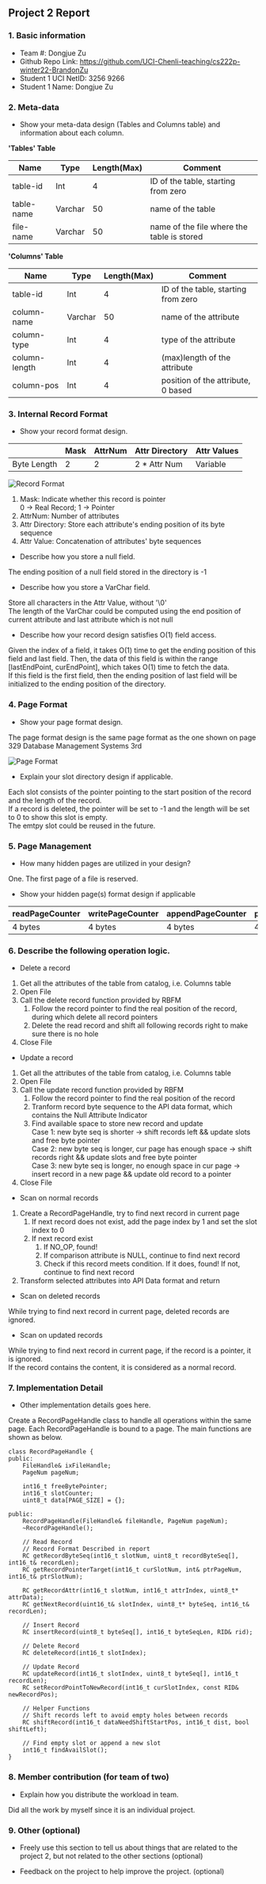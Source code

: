 ## Project 2 Report


### 1. Basic information
 - Team #: Dongjue Zu
 - Github Repo Link: https://github.com/UCI-Chenli-teaching/cs222p-winter22-BrandonZu
 - Student 1 UCI NetID: 3256 9266
 - Student 1 Name: Dongjue Zu

### 2. Meta-data
- Show your meta-data design (Tables and Columns table) and information about each column.

**'Tables' Table**

| Name | Type | Length(Max) | Comment                                           |
| --- | ---- |-------------|---------------------------------------------------|
| table-id | Int | 4           | ID of the table, starting from zero               |
| table-name | Varchar | 50 | name of the table                                 | 
| file-name | Varchar | 50 | name of the file where the table is stored        |

**'Columns' Table**

| Name        | Type    | Length(Max) | Comment                                    |
|-------------|---------|-------------|--------------------------------------------|
| table-id    | Int     | 4           | ID of the table, starting from zero        |
| column-name | Varchar | 50 | name of the attribute                      | 
| column-type | Int     | 4 | type of the attribute |
| column-length   | Int     | 4 | (max)length of the attribute      | 
| column-pos | Int     | 4 | position of the attribute, 0 based |

### 3. Internal Record Format
- Show your record format design.

|             | Mask | AttrNum | Attr Directory | Attr Values |
|-------------|------| --- | --- | --- |
| Byte Length |  2   | 2 | 2 * Attr Num | Variable | 



![Record Format](Record%20Format.jpeg)

1. Mask: Indicate whether this record is pointer \
   0 -> Real Record; 1 -> Pointer
2. AttrNum: Number of attributes
3. Attr Directory: Store each attribute's ending position of its byte sequence
4. Attr Value: Concatenation of attributes' byte sequences

- Describe how you store a null field.

The ending position of a null field stored in the directory is -1

- Describe how you store a VarChar field.

Store all characters in the Attr Value, without '\0' \
The length of the VarChar could be computed using the end position of current attribute and last attribute which is not null

- Describe how your record design satisfies O(1) field access.

Given the index of a field, it takes O(1) time to get the ending position of this field and last field. Then, the data of
this field is within the range [lastEndPoint, curEndPoint], which takes O(1) time to fetch the data. \
If this field is the first field, then the ending position of last field will be initialized to the ending position of the directory.

### 4. Page Format
- Show your page format design.

The page format design is the same page format as the one shown on page 329 Database Management Systems 3rd

![Page Format](Page%20Format.jpeg)

- Explain your slot directory design if applicable.

Each slot consists of the pointer pointing to the start position of the record and the length of the record. \
If a record is deleted, the pointer will be set to -1 and the length will be set to 0 to show this slot is empty. \
The emtpy slot could be reused in the future.

### 5. Page Management
- How many hidden pages are utilized in your design?

One. The first page of a file is reserved.

- Show your hidden page(s) format design if applicable

| readPageCounter | writePageCounter | appendPageCounter | pageCounter |
|-----------------|------------------| --- | --- |
| 4 bytes         | 4 bytes          | 4 bytes | 4 bytes |

### 6. Describe the following operation logic.
- Delete a record

1. Get all the attributes of the table from catalog, i.e. Columns table
2. Open File
3. Call the delete record function provided by RBFM
   1. Follow the record pointer to find the real position of the record, during which delete all record pointers
   2. Delete the read record and shift all following records right to make sure there is no hole
4. Close File

- Update a record

1. Get all the attributes of the table from catalog, i.e. Columns table
2. Open File
3. Call the update record function provided by RBFM
   1. Follow the record pointer to find the real position of the record
   2. Tranform record byte sequence to the API data format, which contains the Null Attribute Indicator
   3. Find available space to store new record and update \
      Case 1: new byte seq is shorter -> shift records left && update slots and free byte pointer \
      Case 2: new byte seq is longer, cur page has enough space -> shift records right && update slots and free byte pointer \
      Case 3: new byte seq is longer, no enough space in cur page -> insert record in a new page && update old record to a pointer
4. Close File

- Scan on normal records

1. Create a RecordPageHandle, try to find next record in current page
   1. If next record does not exist, add the page index by 1 and set the slot index to 0
   2. If next record exist
      1. If NO_OP, found!
      2. If comparison attribute is NULL, continue to find next record
      3. Check if this record meets condition. If it does, found! If not, continue to find next record
2. Transform selected attributes into API Data format and return

- Scan on deleted records

While trying to find next record in current page, deleted records are ignored.

- Scan on updated records

While trying to find next record in current page, if the record is a pointer, it is ignored. \
If the record contains the content, it is considered as a normal record.

### 7. Implementation Detail
- Other implementation details goes here.

Create a RecordPageHandle class to handle all operations within the same page. Each RecordPageHandle is bound to a page. 
The main functions are shown as below.

    class RecordPageHandle {
    public:
        FileHandle& ixFileHandle;
        PageNum pageNum;

        int16_t freeBytePointer;
        int16_t slotCounter;
        uint8_t data[PAGE_SIZE] = {};

    public:
        RecordPageHandle(FileHandle& fileHandle, PageNum pageNum);
        ~RecordPageHandle();

        // Read Record
        // Record Format Described in report
        RC getRecordByteSeq(int16_t slotNum, uint8_t recordByteSeq[], int16_t& recordLen);
        RC getRecordPointerTarget(int16_t curSlotNum, int& ptrPageNum, int16_t& ptrSlotNum);

        RC getRecordAttr(int16_t slotNum, int16_t attrIndex, uint8_t* attrData);
        RC getNextRecord(uint16_t& slotIndex, uint8_t* byteSeq, int16_t& recordLen);

        // Insert Record
        RC insertRecord(uint8_t byteSeq[], int16_t byteSeqLen, RID& rid);

        // Delete Record
        RC deleteRecord(int16_t slotIndex);

        // Update Record
        RC updateRecord(int16_t slotIndex, uint8_t byteSeq[], int16_t recordLen);
        RC setRecordPointToNewRecord(int16_t curSlotIndex, const RID& newRecordPos);

        // Helper Functions
        // Shift records left to avoid empty holes between records
        RC shiftRecord(int16_t dataNeedShiftStartPos, int16_t dist, bool shiftLeft);

        // Find empty slot or append a new slot
        int16_t findAvailSlot();
    }

### 8. Member contribution (for team of two)
- Explain how you distribute the workload in team.

Did all the work by myself since it is an individual project.

### 9. Other (optional)
- Freely use this section to tell us about things that are related to the project 2, but not related to the other sections (optional)



- Feedback on the project to help improve the project. (optional)